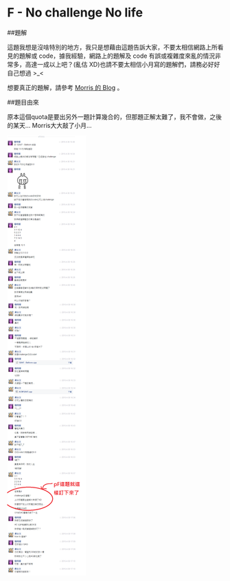 # F - No challenge No life

##題解

這題我想是沒啥特別的地方，我只是想藉由這題告訴大家，不要太相信網路上所看見的題解或 code，據我經驗，網路上的題解及 code 有誤或複雜度來亂的情況非常多，高達一成以上吧？(亂估 XD)也請不要太相信小月寫的題解們，請務必好好自己想過 >_<

想要真正的題解，請參考 [Morris 的 Blog](http://morris821028.github.io/2015/05/15/tmt514-Beverage-Cup-2-F/) 。

##題目由來

原本這個quota是要出另外一題計算幾合的，但那題正解太難了，我不會做，之後的某天... Morris大大敲了小月...

![conversation](BeverageCup_pF.png)